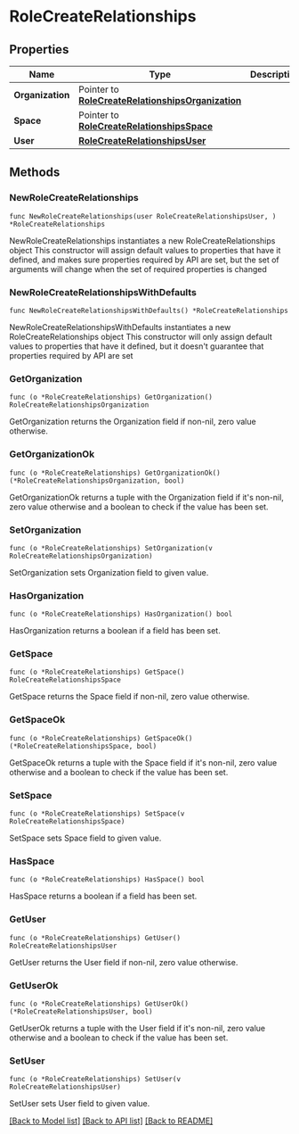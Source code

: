 # RoleCreateRelationships

## Properties

Name | Type | Description | Notes
------------ | ------------- | ------------- | -------------
**Organization** | Pointer to [**RoleCreateRelationshipsOrganization**](RoleCreateRelationshipsOrganization.md) |  | [optional] 
**Space** | Pointer to [**RoleCreateRelationshipsSpace**](RoleCreateRelationshipsSpace.md) |  | [optional] 
**User** | [**RoleCreateRelationshipsUser**](RoleCreateRelationshipsUser.md) |  | 

## Methods

### NewRoleCreateRelationships

`func NewRoleCreateRelationships(user RoleCreateRelationshipsUser, ) *RoleCreateRelationships`

NewRoleCreateRelationships instantiates a new RoleCreateRelationships object
This constructor will assign default values to properties that have it defined,
and makes sure properties required by API are set, but the set of arguments
will change when the set of required properties is changed

### NewRoleCreateRelationshipsWithDefaults

`func NewRoleCreateRelationshipsWithDefaults() *RoleCreateRelationships`

NewRoleCreateRelationshipsWithDefaults instantiates a new RoleCreateRelationships object
This constructor will only assign default values to properties that have it defined,
but it doesn't guarantee that properties required by API are set

### GetOrganization

`func (o *RoleCreateRelationships) GetOrganization() RoleCreateRelationshipsOrganization`

GetOrganization returns the Organization field if non-nil, zero value otherwise.

### GetOrganizationOk

`func (o *RoleCreateRelationships) GetOrganizationOk() (*RoleCreateRelationshipsOrganization, bool)`

GetOrganizationOk returns a tuple with the Organization field if it's non-nil, zero value otherwise
and a boolean to check if the value has been set.

### SetOrganization

`func (o *RoleCreateRelationships) SetOrganization(v RoleCreateRelationshipsOrganization)`

SetOrganization sets Organization field to given value.

### HasOrganization

`func (o *RoleCreateRelationships) HasOrganization() bool`

HasOrganization returns a boolean if a field has been set.

### GetSpace

`func (o *RoleCreateRelationships) GetSpace() RoleCreateRelationshipsSpace`

GetSpace returns the Space field if non-nil, zero value otherwise.

### GetSpaceOk

`func (o *RoleCreateRelationships) GetSpaceOk() (*RoleCreateRelationshipsSpace, bool)`

GetSpaceOk returns a tuple with the Space field if it's non-nil, zero value otherwise
and a boolean to check if the value has been set.

### SetSpace

`func (o *RoleCreateRelationships) SetSpace(v RoleCreateRelationshipsSpace)`

SetSpace sets Space field to given value.

### HasSpace

`func (o *RoleCreateRelationships) HasSpace() bool`

HasSpace returns a boolean if a field has been set.

### GetUser

`func (o *RoleCreateRelationships) GetUser() RoleCreateRelationshipsUser`

GetUser returns the User field if non-nil, zero value otherwise.

### GetUserOk

`func (o *RoleCreateRelationships) GetUserOk() (*RoleCreateRelationshipsUser, bool)`

GetUserOk returns a tuple with the User field if it's non-nil, zero value otherwise
and a boolean to check if the value has been set.

### SetUser

`func (o *RoleCreateRelationships) SetUser(v RoleCreateRelationshipsUser)`

SetUser sets User field to given value.



[[Back to Model list]](../README.md#documentation-for-models) [[Back to API list]](../README.md#documentation-for-api-endpoints) [[Back to README]](../README.md)


